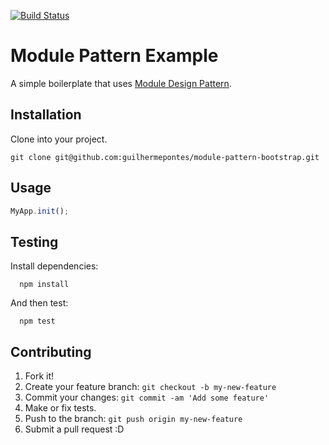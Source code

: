 [![Build Status](https://travis-ci.org/guilhermepontes/module-pattern-bootstrap.svg?branch=master)](https://travis-ci.org/guilhermepontes/module-pattern-bootstrap)

# Module Pattern Example
A simple boilerplate that uses [Module Design Pattern](http://addyosmani.com/resources/essentialjsdesignpatterns/book/#modulepatternjavascript/ "Module Design Pattern").

## Installation

Clone into your project.
```shell
git clone git@github.com:guilhermepontes/module-pattern-bootstrap.git
```

## Usage
```javascript
MyApp.init();
```


## Testing
Install dependencies:
```
  npm install
```

And then test:
```
  npm test
```

## Contributing

1. Fork it!
2. Create your feature branch: `git checkout -b my-new-feature`
3. Commit your changes: `git commit -am 'Add some feature'`
4. Make  or fix tests.
5. Push to the branch: `git push origin my-new-feature`
6. Submit a pull request :D

